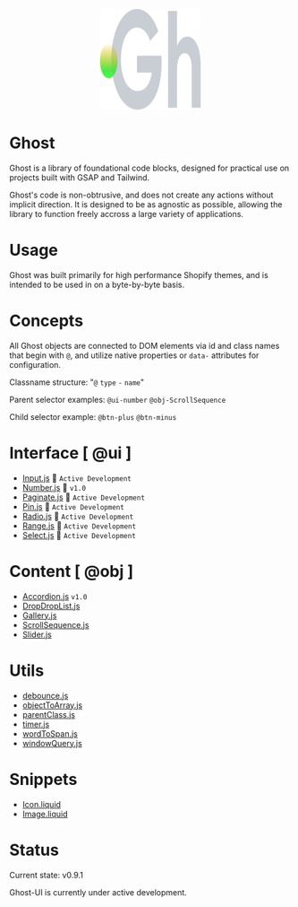 <p align="center">
  <img width="180" height="180" src="https://github.com/terrainagency/ghost/blob/main/assets/logo.svg" alt="Ghost: Agnostic GSAP and Tailwind Framework">
</p>

# Ghost
Ghost is a library of foundational code blocks, designed for practical use on projects built with GSAP and Tailwind.

Ghost's code is non-obtrusive, and does not create any actions without implicit direction. It is designed to be as agnostic as possible, allowing the library to function freely accross a large variety of applications.

# Usage
Ghost was built primarily for high performance Shopify themes, and is intended to be used in on a byte-by-byte basis. 

# Concepts 
All Ghost objects are connected to DOM elements via id and class names that begin with `@`, and utilize native properties or `data-` attributes for configuration.

Classname structure: "`@` `type` `-` `name`"

Parent selector examples: `@ui-number` `@obj-ScrollSequence`

Child selector example: `@btn-plus` `@btn-minus`


# Interface [ @ui ]
* [Input.js](https://github.com/terrainagency/ghost/tree/main/interface/Input) :small_orange_diamond: `Active Development`
* [Number.js](https://github.com/terrainagency/ghost/tree/main/interface/Number) :small_blue_diamond: `v1.0` 
* [Paginate.js](https://github.com/terrainagency/ghost/tree/main/interface/Paginate) :small_red_triangle: `Active Development`
* [Pin.js](https://github.com/terrainagency/ghost/tree/main/interface/Pin) :small_orange_diamond: `Active Development`
* [Radio.js](https://github.com/terrainagency/ghost/tree/main/interface/Radio) :small_orange_diamond: `Active Development`
* [Range.js](https://github.com/terrainagency/ghost/tree/main/interface/Range) :small_orange_diamond: `Active Development`
* [Select.js](https://github.com/terrainagency/ghost/tree/main/interface/Select) :small_orange_diamond: `Active Development`

# Content [ @obj ]
* [Accordion.js](https://github.com/terrainagency/ghost/tree/main/content/Accordion) `v1.0`
* [DropDropList.js](https://github.com/terrainagency/ghost/tree/main/content/DragDropList)
* [Gallery.js](https://github.com/terrainagency/ghost/tree/main/content/Gallery)
* [ScrollSequence.js](https://github.com/terrainagency/ghost/tree/main/content/ScrollSequence)
* [Slider.js](https://github.com/terrainagency/ghost/tree/main/content/Slider)

# Utils
* [debounce.js](https://github.com/terrainagency/ghost/blob/main/utils/debounce.js)
* [objectToArray.js](https://github.com/terrainagency/ghost/blob/main/utils/objecToArray.js)
* [parentClass.js](https://github.com/terrainagency/ghost/tree/main/utils/WindowQuery.js)
* [timer.js](https://github.com/terrainagency/ghost/tree/main/utils/Timer.js)
* [wordToSpan.js](https://github.com/terrainagency/ghost/blob/main/utils/wordToSpan.js)
* [windowQuery.js](https://github.com/terrainagency/ghost/tree/main/utils/WindowQuery.js)

# Snippets
* [Icon.liquid](https://github.com/terrainagency/ghost/tree/main/snippets/Icon)
* [Image.liquid](https://github.com/terrainagency/ghost/tree/main/snippets/Image)

# Status
Current state: v0.9.1

Ghost-UI is currently under active development. 
